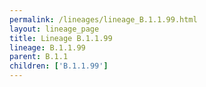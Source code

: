 ```yaml
---
permalink: /lineages/lineage_B.1.1.99.html
layout: lineage_page
title: Lineage B.1.1.99
lineage: B.1.1.99
parent: B.1.1
children: ['B.1.1.99']
---
```

